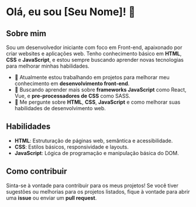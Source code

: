 # Olá, eu sou [Seu Nome]! 👋

## Sobre mim
Sou um desenvolvedor iniciante com foco em Front-end, apaixonado por criar websites e aplicações web. Tenho conhecimento básico em **HTML**, **CSS** e **JavaScript**, e estou sempre buscando aprender novas tecnologias para melhorar minhas habilidades.

- 🔭 Atualmente estou trabalhando em projetos para melhorar meu conhecimento em **desenvolvimento front-end**.
- 🌱 Buscando aprender mais sobre **frameworks JavaScript** como React, Vue, e **pre-processadores de CSS** como SASS.
- 💬 Me pergunte sobre **HTML**, **CSS**, **JavaScript** e como melhorar suas habilidades de desenvolvimento web.

## Habilidades

- **HTML**: Estruturação de páginas web, semântica e acessibilidade.
- **CSS**: Estilos básicos, responsividade e layouts.
- **JavaScript**: Lógica de programação e manipulação básica do DOM.

## Como contribuir
Sinta-se à vontade para contribuir para os meus projetos! Se você tiver sugestões ou melhorias para os projetos listados, fique à vontade para abrir uma **issue** ou enviar um **pull request**.



